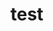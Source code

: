 <!-- ---
layout: default
title: Architecture
nav_order: 2
permalink: /architecture/
parent: Solutions
--- -->
# test